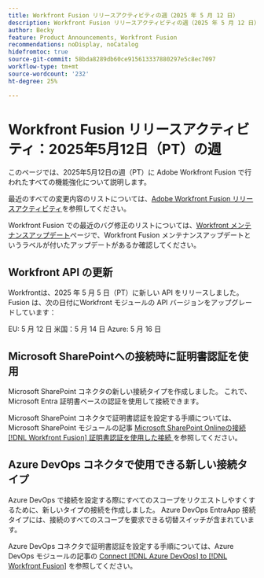 ```yaml
---
title: Workfront Fusion リリースアクティビティの週（2025 年 5 月 12 日）
description: Workfront Fusion リリースアクティビティの週（2025 年 5 月 12 日）
author: Becky
feature: Product Announcements, Workfront Fusion
recommendations: noDisplay, noCatalog
hidefromtoc: true
source-git-commit: 58bda8289db60ce915613337880297e5c8ec7097
workflow-type: tm+mt
source-wordcount: '232'
ht-degree: 25%

---
```


# Workfront Fusion リリースアクティビティ：2025年5月12日（PT）の週

このページでは、2025年5月12日の週（PT）に Adobe Workfront Fusion で行われたすべての機能強化について説明します。

最近のすべての変更内容のリストについては、[Adobe Workfront Fusion リリースアクティビティ](/help/workfront-fusion/fusion-product-releases/fusion-release-activity.md)を参照してください。

Workfront Fusion での最近のバグ修正のリストについては、[Workfront メンテナンスアップデート](https://experienceleague.adobe.com/ja/docs/workfront-known-issues/releases/current-updates)ページで、Workfront Fusion メンテナンスアップデートというラベルが付いたアップデートがあるか確認してください。

## Workfront API の更新

Workfrontは、2025 年 5 月 5 日（PT）に新しい API をリリースしました。 Fusion は、次の日付にWorkfront モジュールの API バージョンをアップグレードしています：

EU: 5 月 12 日
米国：5 月 14 日
Azure: 5 月 16 日

## Microsoft SharePointへの接続時に証明書認証を使用

Microsoft SharePoint コネクタの新しい接続タイプを作成しました。 これで、Microsoft Entra 証明書ベースの認証を使用して接続できます。

Microsoft SharePoint コネクタで証明書認証を設定する手順については、Microsoft SharePoint モジュールの記事 [Microsoft SharePoint Onlineの接続  [!DNL Workfront Fusion]  証明書認証を使用した接続 ](/help/workfront-fusion/references/apps-and-modules/third-party-connectors/sharepoint-modules.md#connect-microsoft-sharepoint-online-to-workfront-fusion-using-certificate-authorization) を参照してください。

## Azure DevOps コネクタで使用できる新しい接続タイプ

Azure DevOps で接続を設定する際にすべてのスコープをリクエストしやすくするために、新しいタイプの接続を作成しました。 Azure DevOps EntraApp 接続タイプには、接続のすべてのスコープを要求できる切替スイッチが含まれています。

Azure DevOps コネクタで証明書認証を設定する手順については、Azure DevOps モジュールの記事の [Connect [!DNL Azure DevOps] to [!DNL Workfront Fusion]](/help/workfront-fusion/references/apps-and-modules/third-party-connectors/azure-dev-ops.md#connect-azure-devops-to-workfront-fusion) を参照してください。

